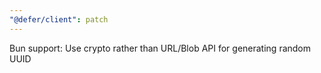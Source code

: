 ```yaml
---
"@defer/client": patch
---
```


Bun support: Use crypto rather than URL/Blob API for generating random UUID
